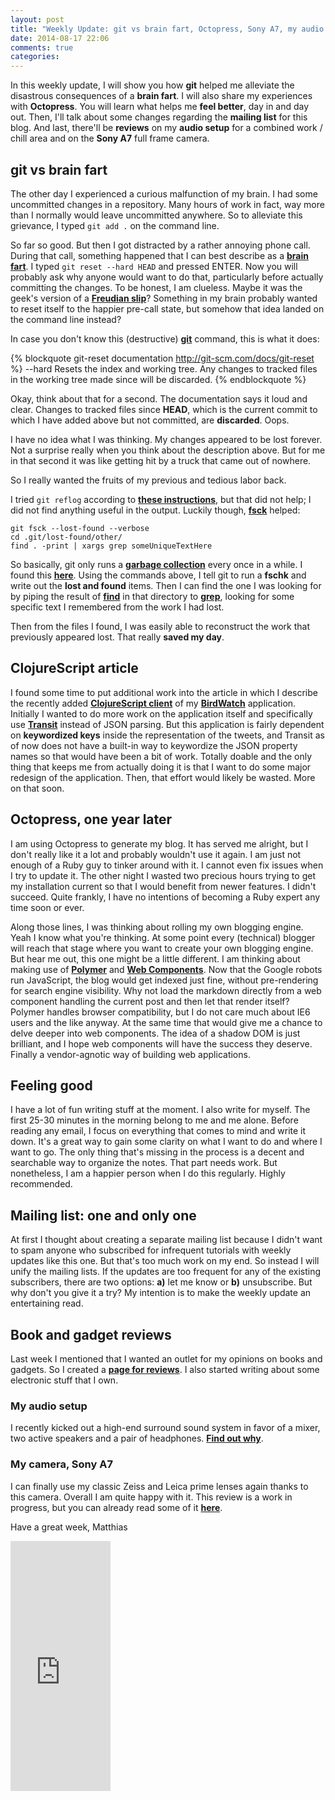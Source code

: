 ```yaml
---
layout: post
title: "Weekly Update: git vs brain fart, Octopress, Sony A7, my audio setup"
date: 2014-08-17 22:06
comments: true
categories: 
---
```

In this weekly update, I will show you how **git** helped me alleviate the disastrous consequences of a **brain fart**. I will also share my experiences with **Octopress**. You will learn what helps me **feel better**, day in and day out. Then, I'll talk about some changes regarding the **mailing list** for this blog. And last, there'll be **reviews** on my **audio setup** for a combined work / chill area and on the **Sony A7** full frame camera.

<!-- more -->

## git vs brain fart
The other day I experienced a curious malfunction of my brain. I had some uncommitted changes in a repository. Many hours of work in fact, way more than I normally would leave uncommitted anywhere. So to alleviate this grievance, I typed ````git add .```` on the command line.

So far so good. But then I got distracted by a rather annoying phone call. During that call, something happened that I can best describe as a **[brain fart](http://en.wikipedia.org/wiki/Brain_fart)**. I typed ````git reset --hard HEAD```` and pressed ENTER. Now you will probably ask why anyone would want to do that, particularly before actually committing the changes. To be honest, I am clueless. Maybe it was the geek's version of a **[Freudian slip](http://en.wikipedia.org/wiki/Freudian_slip)**? Something in my brain probably wanted to reset itself to the happier pre-call state, but somehow that idea landed on the command line instead?

In case you don't know this (destructive) **[git](http://git-scm.com/)** command, this is what it does:

{% blockquote git-reset documentation http://git-scm.com/docs/git-reset %}
--hard
Resets the index and working tree. Any changes to tracked files in the working tree made since <commit> will be discarded.
{% endblockquote %}

Okay, think about that for a second. The documentation says it loud and clear. Changes to tracked files since **HEAD**, which is the current commit to which I have added above but not committed, are **discarded**. Oops.

I have no idea what I was thinking. My changes appeared to be lost forever. Not a surprise really when you think about the description above. But for me in that second it was like getting hit by a truck that came out of nowhere.

So I really wanted the fruits of my previous and tedious labor back.

I tried ````git reflog```` according to **[these instructions](http://stackoverflow.com/questions/5788037/recover-from-git-reset-hard)**, but that did not help; I did not find anything useful in the output. Luckily though, **[fsck](http://git-scm.com/docs/git-fsck)** helped:

    git fsck --lost-found --verbose
    cd .git/lost-found/other/
    find . -print | xargs grep someUniqueTextHere

So basically, git only runs a **[garbage collection](http://de.wikipedia.org/wiki/Garbage_Collection)** every once in a while. I found this **[here](http://gitready.com/advanced/2009/01/17/restoring-lost-commits.html)**. Using the commands above, I tell git to run a **fschk** and write out the **lost and found** items. Then I can find the one I was looking for by piping the result of **[find](http://en.wikipedia.org/wiki/Find)** in that directory to **[grep](http://en.wikipedia.org/wiki/Grep)**, looking for some specific text I remembered from the work I had lost. 

Then from the files I found, I was easily able to reconstruct the work that previously appeared lost. That really **saved my day**.

## ClojureScript article
I found some time to put additional work into the article in which I describe the recently added **[ClojureScript client](http://matthiasnehlsen.com/blog/2014/07/24/birdwatch-cljs-om/)** of my **[BirdWatch](http://birdwatch.matthiasnehlsen.com)** application. Initially I wanted to do more work on the application itself and specifically use **[Transit](https://github.com/cognitect/transit-format)** instead of JSON parsing. But this application is fairly dependent on **keywordized keys** inside the representation of the tweets, and Transit as of now does not have a built-in way to keywordize the JSON property names so that would have been a bit of work. Totally doable and the only thing that keeps me from actually doing it is that I want to do some major redesign of the application. Then, that effort would likely be wasted. More on that soon.

## Octopress, one year later
I am using Octopress to generate my blog. It has served me alright, but I don't really like it a lot and probably wouldn't use it again.  I am just not enough of a Ruby guy to tinker around with it. I cannot even fix issues when I try to update it. The other night I wasted two precious hours trying to get my installation current so that I would benefit from newer features. I didn't succeed. Quite frankly, I have no intentions of becoming a Ruby expert any time soon or ever. 

Along those lines, I was thinking about rolling my own blogging engine. Yeah I know what you're thinking. At some point every (technical) blogger will reach that stage where you want to create your own blogging engine. But hear me out, this one might be a little different. I am thinking about making use of **[Polymer](http://www.polymer-project.org)** and **[Web Components](http://webcomponents.org)**. Now that the Google robots run JavaScript, the blog would get indexed just fine, without pre-rendering for search engine visibility. Why not load the markdown directly from a web component handling the current post and then let that render itself? Polymer handles browser compatibility, but I do not care much about IE6 users and the like anyway. At the same time that would give me a chance to delve deeper into web components. The idea of a shadow DOM is just brilliant, and I hope web components will have the success they deserve. Finally a vendor-agnotic way of building web applications.

## Feeling good
I have a lot of fun writing stuff at the moment. I also write for myself. The first 25-30 minutes in the morning belong to me and me alone. Before reading any email, I focus on everything that comes to mind and write it down. It's a great way to gain some clarity on what I want to do and where I want to go. The only thing that's missing in the process is a decent and searchable way to organize the notes. That part needs work. But nonetheless, I am a happier person when I do this regularly. Highly recommended.

## Mailing list: one and only one
At first I thought about creating a separate mailing list because I didn't want to spam anyone who subscribed for infrequent tutorials with weekly updates like this one. But that's too much work on my end. So instead I will unify the mailing lists. If the updates are too frequent for any of the existing subscribers, there are two options: **a)** let me know or **b)** unsubscribe. But why don't you give it a try? My intention is to make the weekly update an entertaining read.

## Book and gadget reviews
Last week I mentioned that I wanted an outlet for my opinions on books and gadgets. So I created a **[page for reviews](/reviews)**. I also started writing about some electronic stuff that I own.

### My audio setup
I recently kicked out a high-end surround sound system in favor of a mixer, two active speakers and a pair of headphones. **[Find out why](/reviews/audio-setup)**.

### My camera, Sony A7
I can finally use my classic Zeiss and Leica prime lenses again thanks to this camera. Overall I am quite happy with it. This review is a work in progress, but you can already read some of it **[here](/reviews/sony-a7)**.

Have a great week,
Matthias

<iframe width="160" height="400" src="https://leanpub.com/building-a-system-in-clojure/embed" frameborder="0" allowtransparency="true"></iframe>